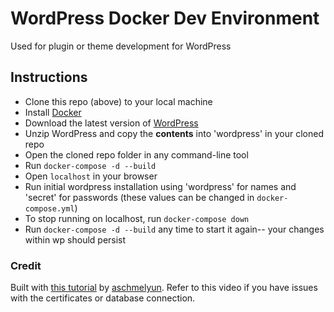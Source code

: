 # WordPress Docker Dev Environment

Used for plugin or theme development for WordPress

## Instructions

- Clone this repo (above) to your local machine
- Install [Docker](https://docs.docker.com/get-docker/)
- Download the latest version of [WordPress](https://en-gb.wordpress.org/download/)
- Unzip WordPress and copy the **contents** into 'wordpress' in your cloned repo
- Open the cloned repo folder in any command-line tool
- Run ```docker-compose -d --build```
- Open ```localhost``` in your browser
- Run initial wordpress installation using 'wordpress' for names and 'secret' for passwords (these values can be changed in ```docker-compose.yml```)
- To stop running on localhost, run ```docker-compose down```
- Run ```docker-compose -d --build``` any time to start it again-- your changes within wp should persist


### Credit

Built with [this tutorial](https://www.youtube.com/watch?v=kIqWxjDj4IU) by [aschmelyun](https://github.com/aschmelyun). Refer to this video if you have issues with the certificates or database connection.
